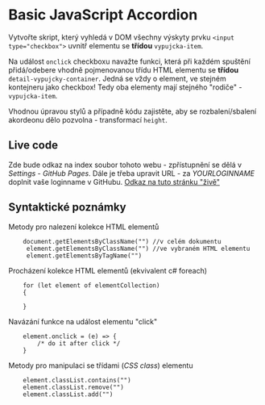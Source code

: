 # Basic JavaScript Accordion

Vytvořte skript, který vyhledá v DOM všechny výskyty prvku ``<input type="checkbox">`` uvnitř elementu se **třídou** ``vypujcka-item``.

Na událost ``onclick`` checkboxu navažte funkci, která při každém spuštění přidá/odebere vhodně pojmenovanou třídu HTML elementu se **třídou** ``detail-vypujcky-container``. Jedná se vždy o element, ve stejném kontejneru jako checkbox! Tedy oba elementy mají stejného "rodiče" - ``vypujcka-item``.

Vhodnou úpravou stylů a případně kódu zajistěte, aby se rozbalení/sbalení akordeonu dělo pozvolna - transformací ``height``.

## Live code
Zde bude odkaz na index soubor tohoto webu - zpřístupnění se dělá v *Settings* - *GitHub Pages*.
Dále je třeba upravit URL - za *YOURLOGINNAME* doplnit vaše loginname v GitHubu.
[Odkaz na tuto stránku "živě"](https://pslib-cz.github.io/2020p2web-basic-js-accordion-PatrikMrnka/index.html)

## Syntaktické poznámky
Metody pro nalezení kolekce HTML elementů
````
    document.getElementsByClassName("") //v celém dokumentu
     element.getElementsByClassName("") //ve vybraném HTML elementu
     element.getElementsByTagName("")
````
Procházení kolekce HTML elementů (ekvivalent c# foreach)
````
    for (let element of elementCollection)
    {
        
    }
````
Navázání funkce na událost elementu "click"
````
    element.onclick = (e) => { 
        /* do it after click */
    }
````
Metody pro manipulaci se třídami (*CSS class*) elementu
````
    element.classList.contains("")
    element.classList.remove("")
    element.classList.add("")
````
